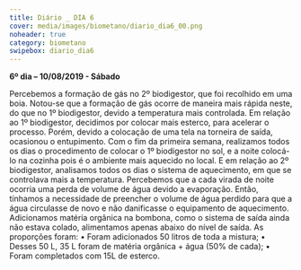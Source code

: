 ```yaml
---
title: Diário _ DIA 6
cover: media/images/biometano/diario_dia6_00.png
noheader: true
category: biometano
swipebox: diario_dia6
---
```


**6º dia – 10/08/2019 - Sábado**
  
Percebemos a formação de gás no 2º biodigestor, que foi recolhido em uma boia. Notou-se que a formação de gás ocorre de maneira mais rápida neste, do que no 1º biodigestor, devido a temperatura mais controlada.
Em relação ao 1º biodigestor, decidimos por colocar mais esterco, para acelerar o processo. Porém, devido a colocação de uma tela na torneira de saída, ocasionou o entupimento.
Com o fim da primeira semana, realizamos todos os dias o procedimento de colocar o 1º biodigestor no sol, e a noite colocá-lo na cozinha pois é o ambiente mais aquecido no local. E em relação ao 2º biodigestor, analisamos todos os dias o sistema de aquecimento, em que se controlava mais a temperatura. Percebemos que a cada virada de noite ocorria uma perda de volume de água devido a evaporação. Então, tínhamos a necessidade de preencher o volume de água perdido para que a água circulasse de novo e não danificasse o equipamento de aquecimento.
Adicionamos matéria orgânica na bombona, como o sistema de saída ainda não estava colado, alimentamos apenas abaixo do nível de saída. 
As proporções foram:
•	Foram adicionados 50 litros de toda a mistura;
•	Desses 50 L, 35 L foram de matéria orgânica + água (50% de cada);
•	Foram completados com 15L de esterco.
